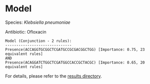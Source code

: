 
# Model

Species: *Klebsiella pneumoniae*

Antibiotic: Ofloxacin

```
Model (Conjunction - 2 rules):
------------------------------
Presence(ACCAGGTGCGGCTCGATGCCGCGACGGCTGG) [Importance: 0.75, 23 equivalent rules]
AND
Presence(ACAGGATCTGGCTCGATGGCCACCGCTACGC) [Importance: 0.65, 20 equivalent rules]

```

For details, please refer to the [results directory](../../../../../results/scm_b/klebsiella%20pneumoniae/ofloxacin/repeat_8/).

